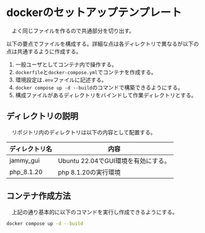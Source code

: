 # dockerのセットアップテンプレート
　よく同じファイルを作るので共通部分を切り出す。

以下の要点でファイルを構成する。詳細な点は各ディレクトリで異なるが以下の点は共通するように作成する。

1. 一般ユーザとしてコンテナ内で操作する。
1. `dockerfile`と`docker-compose.yml`でコンテナを作成する。
1. 環境設定は`.env`ファイルに記述する。
1. `docker compose up -d --build`のコマンドで構築できるようにする。
1. 構成ファイルがあるディレクトリをバインドして作業ディレクトリとする。

## ディレクトリの説明
　リポジトリ内のディレクトリは以下の内容として配置する。

|ディレクトリ名|内容|
|-|-|
|jammy_gui|Ubuntu 22.04でGUI環境を有効にする。|
|php_8.1.20|php 8.1.20の実行環境|

## コンテナ作成方法
　上記の通り基本的に以下のコマンドを実行し作成できるようにする。

```bash
docker compose up -d --build
```